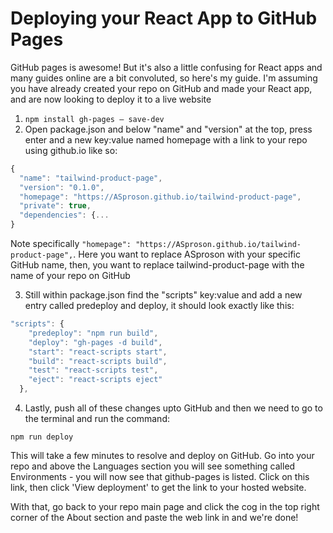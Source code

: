 # Deploying your React App to GitHub Pages

GitHub pages is awesome! But it's also a little confusing for React apps and many guides online are a bit convoluted, so here's my guide. I'm assuming you have already created your repo on GitHub and made your React app, and are now looking to deploy it to a live website

1. ```npm install gh-pages — save-dev```
2. Open package.json and below "name" and "version" at the top, press enter and a new key:value named homepage with a link to your repo using github.io like so:

```JavaScript
{
  "name": "tailwind-product-page",
  "version": "0.1.0",
  "homepage": "https://ASproson.github.io/tailwind-product-page",
  "private": true,
  "dependencies": {...
}
```

Note specifically ```"homepage": "https://ASproson.github.io/tailwind-product-page",```. Here you want to replace ASproson with your specific GitHub name, then, you want to replace tailwind-product-page with the name of your repo on GitHub

3. Still within package.json find the "scripts" key:value and add a new entry called predeploy and deploy, it should look exactly like this:

```JavaScript
"scripts": {
    "predeploy": "npm run build",
    "deploy": "gh-pages -d build",
    "start": "react-scripts start",
    "build": "react-scripts build",
    "test": "react-scripts test",
    "eject": "react-scripts eject"
  },
```

4. Lastly, push all of these changes upto GitHub and then we need to go to the terminal and run the command:

```npm run deploy```

This will take a few minutes to resolve and deploy on GitHub. Go into your repo and above the Languages section you will see something called Environments - you will now see that github-pages is listed. Click on this link, then click 'View deployment' to get the link to your hosted website. 

With that, go back to your repo main page and click the cog in the top right corner of the About section and paste the web link in and we're done!
